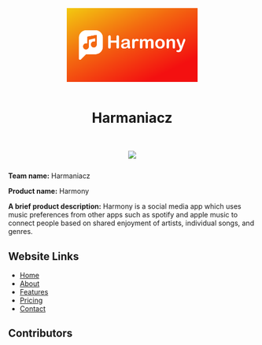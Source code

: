 <div align="center">
<a href="https://harmaniacz.github.io" target="_blank" align="center">
    <img src="website_images/heading_2.png" alt="Harmony GitHub README banner" height="150" align="center"></img>
</a>
</div>

<br>

<h1 align="center">Harmaniacz</h1>

<h1 align="center">
<a href="https://github.com/Harmaniacz/Harmaniacz.github.io/graphs/contributors">
<img src="https://contrib.rocks/image?repo=Harmaniacz/Harmaniacz.github.io" />
</a>
</h1>

**Team name:** Harmaniacz

**Product name:** Harmony

**A brief product description:** Harmony is a social media app which uses music preferences from other apps such as spotify and apple music to connect people based on shared enjoyment of artists, individual songs, and genres.

## Website Links

- [Home](https://harmaniacz.github.io/)
- [About](https://harmaniacz.github.io/about)
- [Features](https://harmaniacz.github.io/features)
- [Pricing](https://harmaniacz.github.io/pricing)
- [Contact](https://harmaniacz.github.io/contact)

## Contributors

